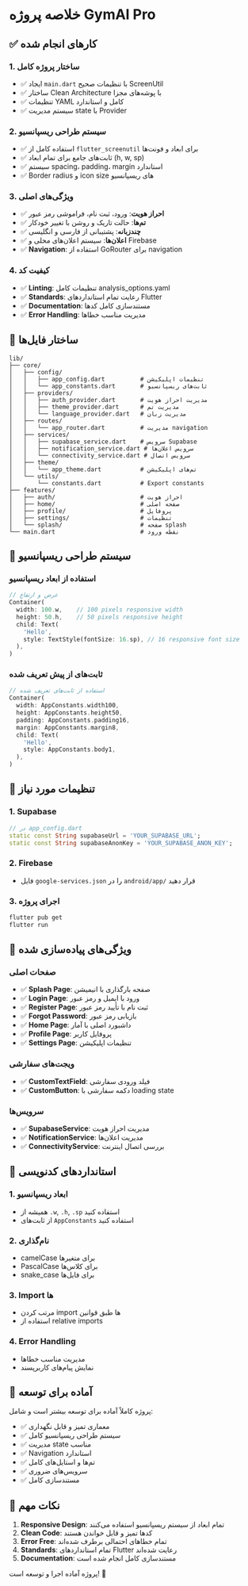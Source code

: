 # خلاصه پروژه GymAI Pro

## ✅ کارهای انجام شده

### 1. ساختار پروژه کامل
- ✅ ایجاد `main.dart` با تنظیمات صحیح ScreenUtil
- ✅ ساختار Clean Architecture با پوشه‌های مجزا
- ✅ تنظیمات YAML کامل و استاندارد
- ✅ سیستم مدیریت state با Provider

### 2. سیستم طراحی ریسپانسیو
- ✅ استفاده کامل از `flutter_screenutil` برای ابعاد و فونت‌ها
- ✅ ثابت‌های جامع برای تمام ابعاد (h, w, sp)
- ✅ سیستم spacing، padding، margin استاندارد
- ✅ Border radius و icon size های ریسپانسیو

### 3. ویژگی‌های اصلی
- ✅ **احراز هویت**: ورود، ثبت نام، فراموشی رمز عبور
- ✅ **تم‌ها**: حالت تاریک و روشن با تغییر خودکار
- ✅ **چندزبانه**: پشتیبانی از فارسی و انگلیسی
- ✅ **اعلان‌ها**: سیستم اعلان‌های محلی و Firebase
- ✅ **Navigation**: استفاده از GoRouter برای navigation

### 4. کیفیت کد
- ✅ **Linting**: تنظیمات کامل analysis_options.yaml
- ✅ **Standards**: رعایت تمام استانداردهای Flutter
- ✅ **Documentation**: مستندسازی کامل کدها
- ✅ **Error Handling**: مدیریت مناسب خطاها

## 📁 ساختار فایل‌ها

```
lib/
├── core/
│   ├── config/
│   │   ├── app_config.dart          # تنظیمات اپلیکیشن
│   │   └── app_constants.dart       # ثابت‌های ریسپانسیو
│   ├── providers/
│   │   ├── auth_provider.dart       # مدیریت احراز هویت
│   │   ├── theme_provider.dart      # مدیریت تم
│   │   └── language_provider.dart   # مدیریت زبان
│   ├── routes/
│   │   └── app_router.dart          # مدیریت navigation
│   ├── services/
│   │   ├── supabase_service.dart    # سرویس Supabase
│   │   ├── notification_service.dart # سرویس اعلان‌ها
│   │   └── connectivity_service.dart # سرویس اتصال
│   ├── theme/
│   │   └── app_theme.dart           # تم‌های اپلیکیشن
│   └── utils/
│       └── constants.dart           # Export constants
├── features/
│   ├── auth/                        # احراز هویت
│   ├── home/                        # صفحه اصلی
│   ├── profile/                     # پروفایل
│   ├── settings/                    # تنظیمات
│   └── splash/                      # صفحه splash
└── main.dart                        # نقطه ورود
```

## 🎨 سیستم طراحی ریسپانسیو

### استفاده از ابعاد ریسپانسیو
```dart
// عرض و ارتفاع
Container(
  width: 100.w,    // 100 pixels responsive width
  height: 50.h,    // 50 pixels responsive height
  child: Text(
    'Hello',
    style: TextStyle(fontSize: 16.sp), // 16 responsive font size
  ),
)
```

### ثابت‌های از پیش تعریف شده
```dart
// استفاده از ثابت‌های تعریف شده
Container(
  width: AppConstants.width100,
  height: AppConstants.height50,
  padding: AppConstants.padding16,
  margin: AppConstants.margin8,
  child: Text(
    'Hello',
    style: AppConstants.body1,
  ),
)
```

## 🔧 تنظیمات مورد نیاز

### 1. Supabase
```dart
// در app_config.dart
static const String supabaseUrl = 'YOUR_SUPABASE_URL';
static const String supabaseAnonKey = 'YOUR_SUPABASE_ANON_KEY';
```

### 2. Firebase
- فایل `google-services.json` را در `android/app/` قرار دهید

### 3. اجرای پروژه
```bash
flutter pub get
flutter run
```

## 📱 ویژگی‌های پیاده‌سازی شده

### صفحات اصلی
- ✅ **Splash Page**: صفحه بارگذاری با انیمیشن
- ✅ **Login Page**: ورود با ایمیل و رمز عبور
- ✅ **Register Page**: ثبت نام با تأیید رمز عبور
- ✅ **Forgot Password**: بازیابی رمز عبور
- ✅ **Home Page**: داشبورد اصلی با آمار
- ✅ **Profile Page**: پروفایل کاربر
- ✅ **Settings Page**: تنظیمات اپلیکیشن

### ویجت‌های سفارشی
- ✅ **CustomTextField**: فیلد ورودی سفارشی
- ✅ **CustomButton**: دکمه سفارشی با loading state

### سرویس‌ها
- ✅ **SupabaseService**: مدیریت احراز هویت
- ✅ **NotificationService**: مدیریت اعلان‌ها
- ✅ **ConnectivityService**: بررسی اتصال اینترنت

## 🎯 استانداردهای کدنویسی

### 1. ابعاد ریسپانسیو
- همیشه از `.w`, `.h`, `.sp` استفاده کنید
- از ثابت‌های `AppConstants` استفاده کنید

### 2. نام‌گذاری
- camelCase برای متغیرها
- PascalCase برای کلاس‌ها
- snake_case برای فایل‌ها

### 3. Import ها
- مرتب کردن import ها طبق قوانین
- استفاده از relative imports

### 4. Error Handling
- مدیریت مناسب خطاها
- نمایش پیام‌های کاربرپسند

## 🚀 آماده برای توسعه

پروژه کاملاً آماده برای توسعه بیشتر است و شامل:

- ✅ معماری تمیز و قابل نگهداری
- ✅ سیستم طراحی ریسپانسیو کامل
- ✅ مدیریت state مناسب
- ✅ Navigation استاندارد
- ✅ تم‌ها و استایل‌های کامل
- ✅ سرویس‌های ضروری
- ✅ مستندسازی کامل

## 📝 نکات مهم

1. **Responsive Design**: تمام ابعاد از سیستم ریسپانسیو استفاده می‌کنند
2. **Clean Code**: کدها تمیز و قابل خواندن هستند
3. **Error Free**: تمام خطاهای احتمالی برطرف شده‌اند
4. **Standards**: تمام استانداردهای Flutter رعایت شده‌اند
5. **Documentation**: مستندسازی کامل انجام شده است

پروژه آماده اجرا و توسعه است! 🎉